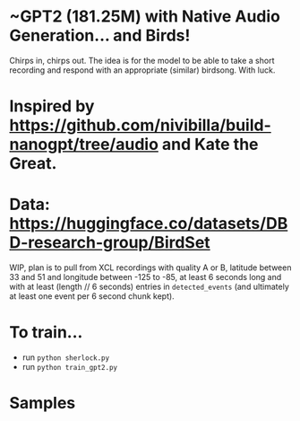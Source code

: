 # ~GPT2 (181.25M) with Native Audio Generation... and Birds!
Chirps in, chirps out. The idea is for the model to be able to take a short recording and respond with an appropriate (similar) birdsong. With luck.
# Inspired by https://github.com/nivibilla/build-nanogpt/tree/audio and Kate the Great.
# Data: https://huggingface.co/datasets/DBD-research-group/BirdSet
WIP, plan is to pull from XCL recordings with quality A or B, latitude between 33 and 51 and longitude between -125 to -85, at least 6 seconds long and with at least (length // 6 seconds) entries in `detected_events` (and ultimately at least one event per 6 second chunk kept).

# To train...
- run `python sherlock.py`
- run `python train_gpt2.py`


# Samples

